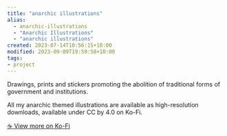 ```yaml
---
title: "anarchic illustrations"
alias:
  - anarchic-illustrations
  - "Anarchic Illustrations"
  - "anarchic illustrations"
created: 2023-07-14T10:56:15+10:00
modified: 2023-09-09T19:59:58+10:00
tags:
- project
---
```


Drawings, prints and stickers promoting the abolition of traditional forms of government and institutions.

All my anarchic themed illustrations are available as high-resolution downloads, available under CC by 4.0 on Ko-Fi.

[☕️ View more on Ko-Fi](https://ko-fi.com/album/-Anarchic-Illustrations-A0A5KQCYU)